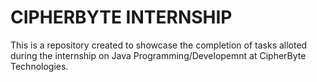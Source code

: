 # CIPHERBYTE INTERNSHIP
This is a repository created to showcase the completion of tasks alloted during the internship on Java Programming/Developemnt at CipherByte Technologies.
